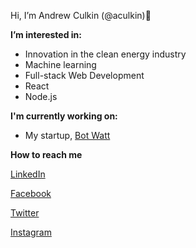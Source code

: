 
Hi, I’m Andrew Culkin (@aculkin)👋  

**I’m interested in:**
- Innovation in the clean energy industry
- Machine learning
- Full-stack Web Development
- React
- Node.js

**I'm currently working on:** 
- My startup, [Bot Watt](https://www.botwatt.com)

**How to reach me**

[LinkedIn](https://www.linkedin.com/in/andrew-culkin/)

[Facebook](https://www.facebook.com/andrew.culkin/)

[Twitter](https://twitter.com/AndrewSCulkin)

[Instagram](https://www.instagram.com/aculkin/)
